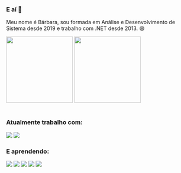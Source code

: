 ### E aí 👋

Meu nome é Bárbara, sou formada em Análise e Desenvolvimento de Sistema desde 2019 e trabalho com .NET desde 2013. 😄

<div>
  <img height="180em" src="https://github-readme-stats.vercel.app/api?username=barbarapxto&show_icons=true&theme=radical" />
  <img height="180em" src="https://github-readme-stats.vercel.app/api/top-langs/?username=barbarapxto&layout=compact&theme=radical" />
 </div>
<br>

<h3>Atualmente trabalho com:</h3>
<div>
  <img src="https://img.shields.io/badge/C%23-239120?style=for-the-badge&logo=c-sharp&logoColor=white">
  <img src="https://img.shields.io/badge/.NET-5C2D91?style=for-the-badge&logo=.net&logoColor=white">
</div>

<h3>E aprendendo:</h3>
<div>
  <img src="https://img.shields.io/badge/HTML5-E34F26?style=for-the-badge&logo=html5&logoColor=white">
  <img src="https://img.shields.io/badge/JavaScript-F7DF1E?style=for-the-badge&logo=javascript&logoColor=black">
  <img src="https://img.shields.io/badge/CSS3-1572B6?style=for-the-badge&logo=css3&logoColor=white">
  <img src="https://img.shields.io/badge/Sass-CC6699?style=for-the-badge&logo=sass&logoColor=white">
  <img src="https://img.shields.io/badge/React-20232A?style=for-the-badge&logo=react&logoColor=61DAFB">
</div>

